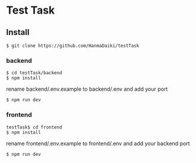 # Test Task

## Install

```
$ git clone https://github.com/HanmaDaiki/testTask
```

### backend
```
$ cd testTask/backend
$ npm install
```

rename backend/.env.example to backend/.env and add your port

```
$ npm run dev
```

### frontend

```
testTask$ cd frontend
$ npm install
```

rename frontend/.env.example to frontend/.env and add your backend port

```
$ npm run dev
```